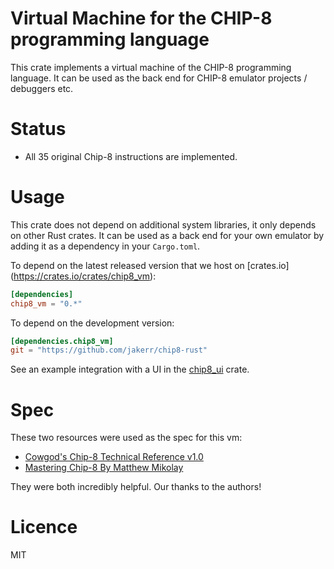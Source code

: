 Virtual Machine for the CHIP-8 programming language
==
This crate implements a virtual machine of the CHIP-8 programming language. It
can be used as the back end for CHIP-8 emulator projects / debuggers etc.

Status
==
* All 35 original Chip-8 instructions are implemented.

Usage
==
This crate does not depend on additional system libraries, it only depends on
other Rust crates.  It can be used as a back end for your own emulator by
adding it as a dependency in your `Cargo.toml`.

To depend on the latest released version that we host on [crates.io] (https://crates.io/crates/chip8_vm):

```toml
[dependencies]
chip8_vm = "0.*"
```

To depend on the development version:
```toml
[dependencies.chip8_vm]
git = "https://github.com/jakerr/chip8-rust"
```

See an example integration with a UI in the [chip8_ui](https://github.com/jakerr/chip8-rust/blob/master/src/main.rs) crate.

Spec
==
These two resources were used as the spec for this vm:
* [Cowgod's Chip-8 Technical Reference v1.0](http://devernay.free.fr/hacks/chip8/C8TECH10.HTM)
* [Mastering Chip-8 By Matthew Mikolay](http://mattmik.com/chip8.html)

They were both incredibly helpful. Our thanks to the authors!

Licence
==
MIT
